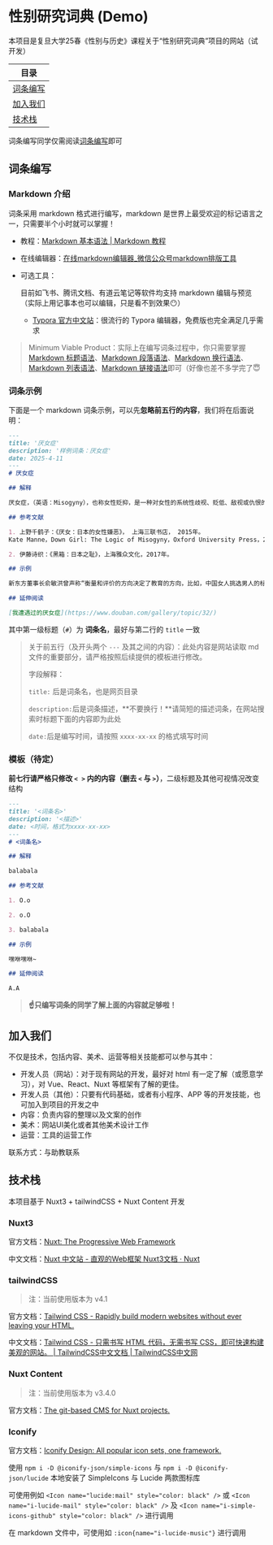 # 性别研究词典 (Demo)

本项目是复旦大学25春《性别与历史》课程关于“性别研究词典”项目的网站（试开发）

| 目录 |
| ---- |
| [词条编写](#section1) |
| [加入我们](#section2) |
| [技术栈](#section3) |

词条编写同学仅需阅读[词条编写](#section1)即可

## 词条编写<a id="section1"></a>

### Markdown 介绍

词条采用 markdown 格式进行编写，markdown 是世界上最受欢迎的标记语言之一，只需要半个小时就可以掌握！

- 教程：[Markdown 基本语法 | Markdown 教程](https://markdown.com.cn/basic-syntax/)

- 在线编辑器：[在线markdown编辑器_微信公众号markdown排版工具](https://markdown.com.cn/editor/)

- 可选工具：

  目前如飞书、腾讯文档、有道云笔记等软件均支持 markdown 编辑与预览（实际上用记事本也可以编辑，只是看不到效果:no_mouth:）

  - [Typora 官方中文站](https://typoraio.cn/)：很流行的 Typora 编辑器，免费版也完全满足几乎需求

> Minimum Viable Product：实际上在编写词条过程中，你只需要掌握[Markdown 标题语法](https://markdown.com.cn/basic-syntax/headings.html)、[Markdown 段落语法](https://markdown.com.cn/basic-syntax/paragraphs.html)、[Markdown 换行语法](https://markdown.com.cn/basic-syntax/line-breaks.html)、[Markdown 列表语法](https://markdown.com.cn/basic-syntax/lists.html)、[Markdown 链接语法](https://markdown.com.cn/basic-syntax/links.html)即可（好像也差不多学完了:innocent:

### 词条示例

下面是一个 markdown 词条示例，可以先**忽略前五行的内容**，我们将在后面说明：

```markdown
---
title: '厌女症'
description: '样例词条：厌女症'
date: 2025-4-11
---
# 厌女症

## 解释

厌女症，（英语：Misogyny），也称女性贬抑，是一种对女性的系统性歧视、贬低、敌视或仇恨的文化态度、行为模式或制度性实践。它根植于性别不平等的社会结构中，表现为对女性价值的否定、性别角色的刻板化限制，以及对女性身体、自主权和社会地位的压迫。主要表现形式包括：对女性的刻板印象与贬低；将女性身体商品化；以道德绑架控制女性行为，诸如“荡妇羞辱”或“贞洁规训”；通过宗教、传统或媒体传播“男尊女卑”的价值观；法律与政策中对女性权益的忽视等。

## 参考文献

1. 上野千鹤子：《厌女：日本的女性嫌恶》， 上海三联书店， 2015年。
Kate Manne，Down Girl: The Logic of Misogyny，Oxford University Press，2017。

2. 伊藤诗织：《黑箱：日本之耻》，上海雅众文化，2017年。

## 示例

新东方董事长俞敏洪曾声称“衡量和评价的方向决定了教育的方向，比如，中国女人挑选男人的标准是要男人会赚钱，至于良心好不好不管，所以中国女性的堕落导致了国家的堕落。” 这一言论即是典型的厌女表现。参照：[俞敏洪道歉了，但这个时代的厌女症远没结束](http://www.bjnews.com.cn/culture/2018/11/19/522800.html)

## 延伸阅读

[我遭遇过的厌女症](https://www.douban.com/gallery/topic/32/)
```

其中第一级标题（`#`）为 **词条名**，最好与第二行的 `title` 一致

> 关于前五行（及开头两个 `---` 及其之间的内容）：此处内容是网站读取 md 文件的重要部分，请严格按照后续提供的模板进行修改。
>
> 字段解释：
>
> `title:` 后是词条名，也是网页目录
>
> `description:`后是词条描述，**不要换行！**请简短的描述词条，在网站搜索时标题下面的内容即为此处
>
> `date:`后是编写时间，请按照 `xxxx-xx-xx` 的格式填写时间

### 模板（待定）

**前七行请严格只修改 `< >` 内的内容（删去 `<` 与 `>`）**，二级标题及其他可视情况改变结构

```markdown
---
title: '<词条名>'
description: '<描述>'
date: <时间，格式为xxxx-xx-xx>
---
# <词条名>

## 解释

balabala

## 参考文献

1. O.o

2. o.O

3. balabala

## 示例

嘿咻嘿咻~

## 延伸阅读

A.A

```

> **:point_up:只编写词条的同学了解上面的内容就足够啦！**

## 加入我们<a id="section2"></a>

不仅是技术，包括内容、美术、运营等相关技能都可以参与其中：

- 开发人员（网站）：对于现有网站的开发，最好对 html 有一定了解（或愿意学习），对 Vue、React、Nuxt 等框架有了解的更佳。
- 开发人员（其他）：只要有代码基础，或者有小程序、APP 等的开发技能，也可加入到项目的开发之中
- 内容：负责内容的整理以及文案的创作
- 美术：网站UI美化或者其他美术设计工作
- 运营：工具的运营工作

联系方式：与助教联系

## 技术栈<a id="section3"></a>

本项目基于 Nuxt3 + tailwindCSS + Nuxt Content 开发

### Nuxt3

官方文档：[Nuxt: The Progressive Web Framework](https://nuxt.com/)

中文文档：[Nuxt 中文站 - 直观的Web框架 Nuxt3文档 · Nuxt](https://nuxt.com.cn/)

### tailwindCSS

> 注：当前使用版本为 v4.1

官方文档：[Tailwind CSS - Rapidly build modern websites without ever leaving your HTML.](https://tailwindcss.com/)

中文文档：[Tailwind CSS - 只需书写 HTML 代码，无需书写 CSS，即可快速构建美观的网站。 | TailwindCSS中文文档 | TailwindCSS中文网](https://www.tailwindcss.cn/)

### Nuxt Content

> 注：当前使用版本为 v3.4.0

官方文档：[The git-based CMS for Nuxt projects.](https://content.nuxt.com/)

### Iconify

官方文档：[Iconify Design: All popular icon sets, one framework.](https://iconify.design/)

使用 `npm i -D @iconify-json/simple-icons` 与 `npm i -D @iconify-json/lucide` 本地安装了 SimpleIcons 与 Lucide 两款图标库

可使用例如 `<Icon name="lucide:mail" style="color: black" />` 或 `<Icon name="i-lucide-mail" style="color: black" />` 及 `<Icon name="i-simple-icons-github" style="color: black" />` 进行调用

在 markdown 文件中，可使用如 `:icon{name="i-lucide-music"}` 进行调用
